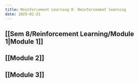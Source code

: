 ```yaml
---
title: Reinforcement Learning 0  Reinforcement learning
date: 2025-02-21
---
```


## [[Sem 8/Reinforcement Learning/Module 1|Module 1]]

## [[Module 2]]

## [[Module 3]]